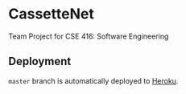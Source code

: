 # CassetteNet
Team Project for CSE 416: Software Engineering
## Deployment
`master` branch is automatically deployed to [Heroku](http://cassettenet.herokuapp.com/).
